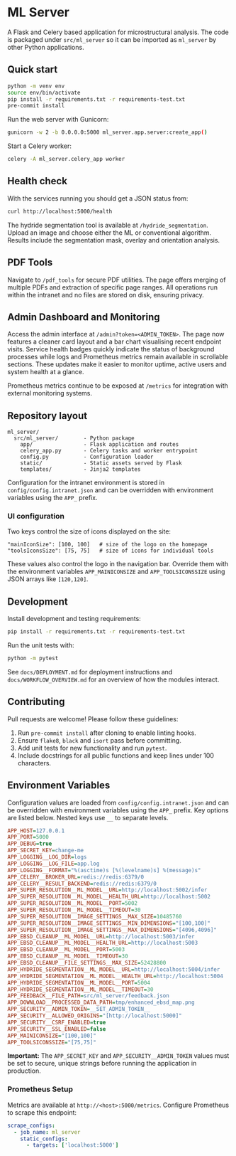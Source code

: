 # ML Server

A Flask and Celery based application for microstructural analysis.  The code is
packaged under `src/ml_server` so it can be imported as `ml_server` by other
Python applications.

## Quick start

```bash
python -m venv env
source env/bin/activate
pip install -r requirements.txt -r requirements-test.txt
pre-commit install
```

Run the web server with Gunicorn:

```bash
gunicorn -w 2 -b 0.0.0.0:5000 ml_server.app.server:create_app()
```

Start a Celery worker:

```bash
celery -A ml_server.celery_app worker
```

## Health check

With the services running you should get a JSON status from:

```bash
curl http://localhost:5000/health
```

The hydride segmentation tool is available at `/hydride_segmentation`.
Upload an image and choose either the ML or conventional algorithm. Results
include the segmentation mask, overlay and orientation analysis.

## PDF Tools

Navigate to `/pdf_tools` for secure PDF utilities. The page offers merging of
multiple PDFs and extraction of specific page ranges. All operations run within
the intranet and no files are stored on disk, ensuring privacy.

## Admin Dashboard and Monitoring

Access the admin interface at `/admin?token=<ADMIN_TOKEN>`. The page now
features a cleaner card layout and a bar chart visualising recent endpoint
visits. Service health badges quickly indicate the status of background
processes while logs and Prometheus metrics remain available in scrollable
sections. These updates make it easier to monitor uptime, active users and
system health at a glance.

Prometheus metrics continue to be exposed at `/metrics` for integration with
external monitoring systems.

## Repository layout

```
ml_server/
  src/ml_server/        - Python package
    app/                - Flask application and routes
    celery_app.py       - Celery tasks and worker entrypoint
    config.py           - Configuration loader
    static/             - Static assets served by Flask
    templates/          - Jinja2 templates
```

Configuration for the intranet environment is stored in
`config/config.intranet.json` and can be overridden with environment variables
using the `APP_` prefix.

### UI configuration

Two keys control the size of icons displayed on the site:

```
"mainIconSize": [100, 100]   # size of the logo on the homepage
"toolsIconsSize": [75, 75]   # size of icons for individual tools
```

These values also control the logo in the navigation bar. Override them with the
environment variables `APP_MAINICONSIZE` and `APP_TOOLSICONSSIZE` using JSON
arrays like `[120,120]`.

## Development

Install development and testing requirements:

```bash
pip install -r requirements.txt -r requirements-test.txt
```

Run the unit tests with:

```bash
python -m pytest
```

See `docs/DEPLOYMENT.md` for deployment instructions and
`docs/WORKFLOW_OVERVIEW.md` for an overview of how the modules interact.

## Contributing

Pull requests are welcome! Please follow these guidelines:

1. Run `pre-commit install` after cloning to enable linting hooks.
2. Ensure `flake8`, `black` and `isort` pass before committing.
3. Add unit tests for new functionality and run `pytest`.
4. Include docstrings for all public functions and keep lines under 100 characters.

## Environment Variables

Configuration values are loaded from `config/config.intranet.json` and can be
overridden with environment variables using the `APP_` prefix. Key options are
listed below. Nested keys use `__` to separate levels.

```ini
APP_HOST=127.0.0.1
APP_PORT=5000
APP_DEBUG=true
APP_SECRET_KEY=change-me
APP_LOGGING__LOG_DIR=logs
APP_LOGGING__LOG_FILE=app.log
APP_LOGGING__FORMAT="%(asctime)s [%(levelname)s] %(message)s"
APP_CELERY__BROKER_URL=redis://redis:6379/0
APP_CELERY__RESULT_BACKEND=redis://redis:6379/0
APP_SUPER_RESOLUTION__ML_MODEL__URL=http://localhost:5002/infer
APP_SUPER_RESOLUTION__ML_MODEL__HEALTH_URL=http://localhost:5002
APP_SUPER_RESOLUTION__ML_MODEL__PORT=5002
APP_SUPER_RESOLUTION__ML_MODEL__TIMEOUT=30
APP_SUPER_RESOLUTION__IMAGE_SETTINGS__MAX_SIZE=10485760
APP_SUPER_RESOLUTION__IMAGE_SETTINGS__MIN_DIMENSIONS="[100,100]"
APP_SUPER_RESOLUTION__IMAGE_SETTINGS__MAX_DIMENSIONS="[4096,4096]"
APP_EBSD_CLEANUP__ML_MODEL__URL=http://localhost:5003/infer
APP_EBSD_CLEANUP__ML_MODEL__HEALTH_URL=http://localhost:5003
APP_EBSD_CLEANUP__ML_MODEL__PORT=5003
APP_EBSD_CLEANUP__ML_MODEL__TIMEOUT=30
APP_EBSD_CLEANUP__FILE_SETTINGS__MAX_SIZE=52428800
APP_HYDRIDE_SEGMENTATION__ML_MODEL__URL=http://localhost:5004/infer
APP_HYDRIDE_SEGMENTATION__ML_MODEL__HEALTH_URL=http://localhost:5004
APP_HYDRIDE_SEGMENTATION__ML_MODEL__PORT=5004
APP_HYDRIDE_SEGMENTATION__ML_MODEL__TIMEOUT=30
APP_FEEDBACK__FILE_PATH=src/ml_server/feedback.json
APP_DOWNLOAD__PROCESSED_DATA_PATH=tmp/enhanced_ebsd_map.png
APP_SECURITY__ADMIN_TOKEN=__SET_ADMIN_TOKEN__
APP_SECURITY__ALLOWED_ORIGINS="[http://localhost:5000]"
APP_SECURITY__CSRF_ENABLED=true
APP_SECURITY__SSL_ENABLED=false
APP_MAINICONSIZE="[100,100]"
APP_TOOLSICONSSIZE="[75,75]"
```

**Important:** The `APP_SECRET_KEY` and `APP_SECURITY__ADMIN_TOKEN` values must be
set to secure, unique strings before running the application in production.

### Prometheus Setup

Metrics are available at `http://<host>:5000/metrics`. Configure Prometheus to
scrape this endpoint:

```yaml
scrape_configs:
  - job_name: ml_server
    static_configs:
      - targets: ['localhost:5000']
```
